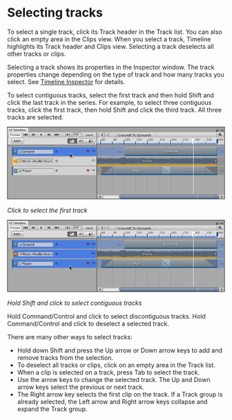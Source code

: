 # Selecting tracks

To select a single track, click its Track header in the Track list. You can also click an empty area in the Clips view.
When you select a track, Timeline highlights its Track header and Clips view. Selecting a track deselects all other
tracks or clips.

Selecting a track shows its properties in the Inspector window. The track properties change depending on the type of
track and how many tracks you select. See [Timeline Inspector](insp_about.md) for details.

To select contiguous tracks, select the first track and then hold Shift and click the last track in the series. For
example, to select three contiguous tracks, click the first track, then hold Shift and click the third track. All three
tracks are selected.

![Click to select the first track](images/timeline_track_select_first.png)

_Click to select the first track_

![Hold Shift and click to select contiguous tracks](images/timeline_track_select_last.png)

_Hold Shift and click to select contiguous tracks_

Hold Command/Control and click to select discontiguous tracks. Hold Command/Control and click to deselect a selected
track.

There are many other ways to select tracks:

* Hold down Shift and press the Up arrow or Down arrow keys to add and remove tracks from the selection.
* To deselect all tracks or clips, click on an empty area in the Track list.
* When a clip is selected on a track, press Tab to select the track.
* Use the arrow keys to change the selected track. The Up and Down arrow keys select the previous or next track.
* The Right arrow key selects the first clip on the track. If a Track group is already selected, the Left arrow and
  Right arrow keys collapse and expand the Track group. 
